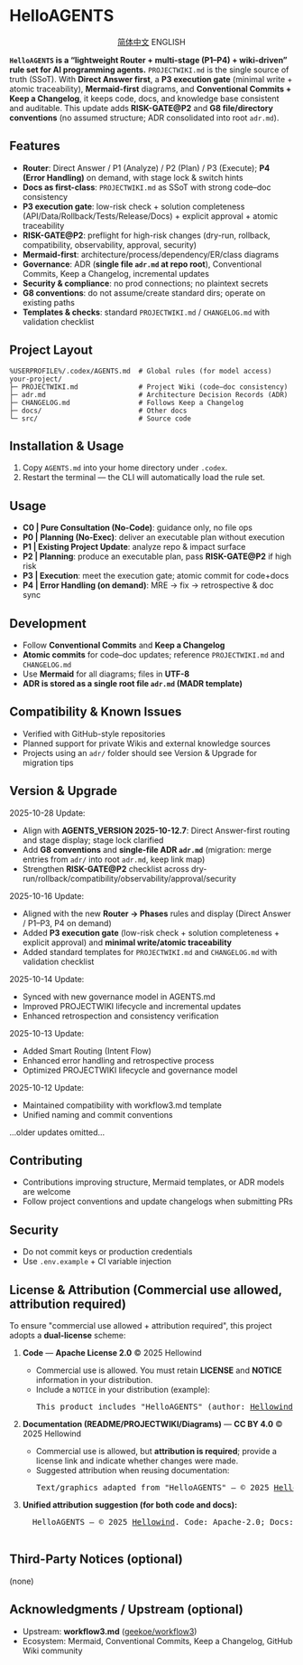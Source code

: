 <!-- README_EN.md -->
# HelloAGENTS

<p align="center"><a href="./README.md">简体中文</a>    ENGLISH</p>

**`HelloAGENTS` is a “lightweight Router + multi-stage (P1–P4) + wiki-driven” rule set for AI programming agents.**
`PROJECTWIKI.md` is the single source of truth (SSoT). With **Direct Answer first**, a **P3 execution gate** (minimal write + atomic traceability), **Mermaid-first** diagrams, and **Conventional Commits + Keep a Changelog**, it keeps code, docs, and knowledge base consistent and auditable. This update adds **RISK-GATE@P2** and **G8 file/directory conventions** (no assumed structure; ADR consolidated into root `adr.md`).

## Features
- **Router**: Direct Answer / P1 (Analyze) / P2 (Plan) / P3 (Execute); **P4 (Error Handling)** on demand, with stage lock & switch hints
- **Docs as first-class**: `PROJECTWIKI.md` as SSoT with strong code–doc consistency
- **P3 execution gate**: low-risk check + solution completeness (API/Data/Rollback/Tests/Release/Docs) + explicit approval + atomic traceability
- **RISK-GATE@P2**: preflight for high-risk changes (dry-run, rollback, compatibility, observability, approval, security)
- **Mermaid-first**: architecture/process/dependency/ER/class diagrams
- **Governance**: ADR (**single file `adr.md` at repo root**), Conventional Commits, Keep a Changelog, incremental updates
- **Security & compliance**: no prod connections; no plaintext secrets
- **G8 conventions**: do not assume/create standard dirs; operate on existing paths
- **Templates & checks**: standard `PROJECTWIKI.md` / `CHANGELOG.md` with validation checklist

## Project Layout
```
%USERPROFILE%/.codex/AGENTS.md  # Global rules (for model access)
your-project/
├─ PROJECTWIKI.md               # Project Wiki (code–doc consistency)
├─ adr.md                       # Architecture Decision Records (ADR)
├─ CHANGELOG.md                 # Follows Keep a Changelog
├─ docs/                        # Other docs
└─ src/                         # Source code
```

## Installation & Usage
1. Copy `AGENTS.md` into your home directory under `.codex`.
2. Restart the terminal — the CLI will automatically load the rule set.

## Usage
- **C0 | Pure Consultation (No-Code)**: guidance only, no file ops
- **P0 | Planning (No-Exec)**: deliver an executable plan without execution
- **P1 | Existing Project Update**: analyze repo & impact surface
- **P2 | Planning**: produce an executable plan, pass **RISK-GATE@P2** if high risk
- **P3 | Execution**: meet the execution gate; atomic commit for code+docs
- **P4 | Error Handling (on demand)**: MRE → fix → retrospective & doc sync

## Development
- Follow **Conventional Commits** and **Keep a Changelog**
- **Atomic commits** for code–doc updates; reference `PROJECTWIKI.md` and `CHANGELOG.md`
- Use **Mermaid** for all diagrams; files in **UTF-8**
- **ADR is stored as a single root file `adr.md` (MADR template)**

## Compatibility & Known Issues
- Verified with GitHub-style repositories
- Planned support for private Wikis and external knowledge sources
- Projects using an `adr/` folder should see Version & Upgrade for migration tips

## Version & Upgrade
2025-10-28 Update:
* Align with **AGENTS_VERSION 2025-10-12.7**: Direct Answer-first routing and stage display; stage lock clarified
* Add **G8 conventions** and **single-file ADR `adr.md`** (migration: merge entries from `adr/` into root `adr.md`, keep link map)
* Strengthen **RISK-GATE@P2** checklist across dry-run/rollback/compatibility/observability/approval/security

2025-10-16 Update:
* Aligned with the new **Router → Phases** rules and display (Direct Answer / P1–P3, P4 on demand)
* Added **P3 execution gate** (low-risk check + solution completeness + explicit approval) and **minimal write/atomic traceability**
* Added standard templates for `PROJECTWIKI.md` and `CHANGELOG.md` with validation checklist

2025-10-14 Update:
* Synced with new governance model in AGENTS.md
* Improved PROJECTWIKI lifecycle and incremental updates
* Enhanced retrospection and consistency verification

2025-10-13 Update:
* Added Smart Routing (Intent Flow)
* Enhanced error handling and retrospective process
* Optimized PROJECTWIKI lifecycle and governance model

2025-10-12 Update:
* Maintained compatibility with workflow3.md template
* Unified naming and commit conventions

…older updates omitted…

## Contributing
- Contributions improving structure, Mermaid templates, or ADR models are welcome
- Follow project conventions and update changelogs when submitting PRs

## Security
- Do not commit keys or production credentials
- Use `.env.example` + CI variable injection

## License & Attribution (**Commercial use allowed, attribution required**)

To ensure "commercial use allowed + attribution required", this project adopts a **dual-license** scheme:

1. **Code** — **Apache License 2.0** © 2025 Hellowind
   - Commercial use is allowed. You must retain **LICENSE** and **NOTICE** information in your distribution.
   - Include a `NOTICE` in your distribution (example):
     <pre>
     This product includes "HelloAGENTS" (author: <a href="https://github.com/hellowind777/helloagents">Hellowind</a>), licensed under the Apache License 2.0.
     </pre>

2. **Documentation (README/PROJECTWIKI/Diagrams)** — **CC BY 4.0** © 2025 Hellowind
   - Commercial use is allowed, but **attribution is required**; provide a license link and indicate whether changes were made.
   - Suggested attribution when reusing documentation:
     <pre>
     Text/graphics adapted from "HelloAGENTS" — © 2025 <a href="https://github.com/hellowind777/helloagents">Hellowind</a>, CC BY 4.0.
     </pre>

3. **Unified attribution suggestion (for both code and docs):**
     <pre>
     HelloAGENTS — © 2025 <a href="https://github.com/hellowind777/helloagents">Hellowind</a>. Code: Apache-2.0; Docs: CC BY 4.0.
     </pre>

## Third-Party Notices (optional)

(none)

## Acknowledgments / Upstream (optional)
- Upstream: **workflow3.md** ([geekoe/workflow3](https://github.com/geekoe/workflow3))
- Ecosystem: Mermaid, Conventional Commits, Keep a Changelog, GitHub Wiki community

